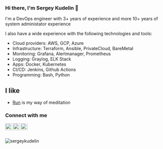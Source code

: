 ### Hi there, I'm Sergey Kudelin 👋

I'm a DevOps engineer with 3+ years of experience and more 10+ years of system administator experience 

I also have a wide experience with the following technologies and tools:
- Cloud providers: AWS, GCP, Azure
- Infrastructure: Terraform, Ansible, PrivateCloud, BareMetal
- Monitoring: Grafana, Alertmanager, Prometheus
- Logging: Graylog, ELK Stack
- Apps: Docker, Kubernetes
- CI/CD: Jenkins, Github Actions
- Programming: Bash, Python

## I like

- [Run](http://strava.com/athletes/40784552) is my way of meditation

### Connect with me

<a href="https://www.linkedin.com/in/sergey-kudelin-329575aa/">
  <img align="left" alt="My LinkedIN" width="22px" src="https://raw.githubusercontent.com/peterthehan/peterthehan/master/assets/linkedin.svg" />
</a>
<a href="https://medium.com/@sergey.kudelin">
  <img align="left" alt="My medium profile" width="22px" src="https://camo.githubusercontent.com/a583b5ce3b463c784cb87592b3da7b9b9d014d7a16adfff04b91cb1452ae4ca2/68747470733a2f2f6564656e742e6769746875622e696f2f537570657254696e7949636f6e732f696d616765732f7376672f6d656469756d2e737667" />
</a>
<a href="https://t.me/SergeyKudelin">
  <img align="left" alt="My telegram" width="22px" src="https://camo.githubusercontent.com/f4b401dd7cd9b7840fd31acafd49e151a80e4c9600bf219934461b96dd98e013/68747470733a2f2f6564656e742e6769746875622e696f2f537570657254696e7949636f6e732f696d616765732f7376672f74656c656772616d2e737667" />
</a>
<br><br>

<p>&nbsp;<img align="left" src="https://github-readme-stats.vercel.app/api?username=sergeykudelin&show_icons=true&hide_title=true" alt="sergeykudelin" /></p>
